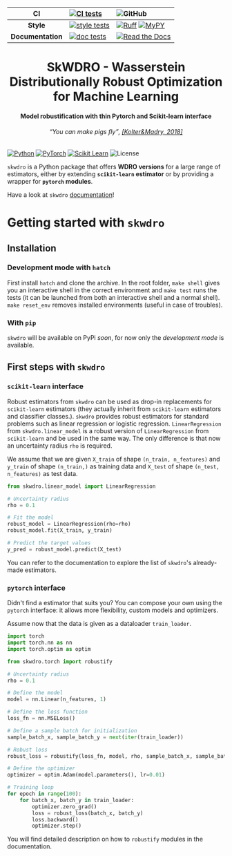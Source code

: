 | **CI** | [![CI tests](https://github.com/iutzeler/skwdro/actions/workflows/test.yml/badge.svg?branch=dev)](https://github.com/iutzeler/skwdro/actions/workflows/test.yml) | ![GitHub](https://img.shields.io/badge/github-%23121011.svg?style=for-the-badge&logo=github&logoColor=white) |
|:-----------------:|:-----------------------------------------------------------------------------------------------------------------------------------------------------------|:-------------------------------------------------------------------------------|
| **Style**         | [![style tests](https://github.com/iutzeler/skwdro/actions/workflows/style.yml/badge.svg)](https://github.com/iutzeler/skwdro/actions/workflows/style.yml) | [![Ruff](https://img.shields.io/endpoint?url=https://raw.githubusercontent.com/astral-sh/ruff/main/assets/badge/v2.json&style=for-the-badge)](https://github.com/astral-sh/ruff) [![MyPY](https://img.shields.io/badge/mypy-checked-blue?style=for-the-badge&logo=python)](https://github.com/python/mypy) |
| **Documentation** | [![doc tests](https://github.com/iutzeler/skwdro/actions/workflows/doc.yml/badge.svg)](https://github.com/iutzeler/skwdro/actions/workflows/doc.yml)       | [![Read the Docs](https://img.shields.io/badge/ReadTheDocs-blue?style=for-the-badge&logo=sphinx)](https://skwdro.readthedocs.io/en/latest/)                            |


<div align="center">
  <h1>SkWDRO - Wasserstein Distributionally Robust Optimization for Machine Learning</h1>
  <h4>Model robustification with thin Pytorch and Scikit-learn interface</h4>
  <h6><q cite="https://adversarial-ml-tutorial.org/introduction">You can make pigs fly</q>, <a href="https://adversarial-ml-tutorial.org/introduction">[Kolter&Madry, 2018]</a></h6>
</div>

[![Python](https://img.shields.io/badge/Python-blue?logo=python&logoColor=yellow&style=for-the-badge)](https://www.python.org)
[![PyTorch](https://img.shields.io/badge/PyTorch-purple?logo=PyTorch&style=for-the-badge)](https://pytorch.org/)
[![Scikit Learn](https://img.shields.io/badge/ScikitLearn-red?logo=scikit-learn&style=for-the-badge)](https://scikit-learn.org)
![License](https://img.shields.io/badge/License-BSD_3--Clause-blue.svg?style=for-the-badge)



``skwdro`` is a Python package that offers **WDRO versions** for a large range of estimators, either by extending **``scikit-learn`` estimator** or by providing a wrapper for **``pytorch`` modules**.

Have a look at ``skwdro`` [documentation](https://skwdro.readthedocs.io/en/latest/)!

<!--
# Why WDRO & ``skwdro``?
 -->


# Getting started with ``skwdro``

## Installation

### Development mode with ``hatch``

First install ``hatch`` and clone the archive. In the root folder, ``make shell`` gives you an interactive shell in the correct environment and ``make test`` runs the tests (it can be launched from both an interactive shell and a normal shell).
``make reset_env`` removes installed environments (useful in case of troubles).

### With ``pip``

``skwdro`` will be available on PyPi *soon*, for now only the *development mode* is available.

<!--  Run the following command to get the latest version of the package

```shell
pip install -U skwdro
```

It is also available on conda-forge and can be installed using, for instance:

```shell
conda install -c conda-forge skwdro
``` -->

## First steps with ``skwdro``

### ``scikit-learn`` interface

Robust estimators from ``skwdro`` can be used as drop-in replacements for ``scikit-learn`` estimators (they actually inherit from ``scikit-learn`` estimators and classifier classes.). ``skwdro`` provides robust estimators for standard problems such as linear regression or logistic regression. ``LinearRegression`` from ``skwdro.linear_model`` is a robust version of ``LinearRegression`` from ``scikit-learn`` and be used in the same way. The only difference is that now an uncertainty radius ``rho`` is required.

We assume that we are given ``X_train`` of shape ``(n_train, n_features)`` and ``y_train`` of shape ``(n_train,)`` as training data and ``X_test`` of shape ``(n_test, n_features)`` as test data.

```python
from skwdro.linear_model import LinearRegression

# Uncertainty radius
rho = 0.1

# Fit the model
robust_model = LinearRegression(rho=rho)
robust_model.fit(X_train, y_train)

# Predict the target values
y_pred = robust_model.predict(X_test)
```
You can refer to the documentation to explore the list of ``skwdro``'s already-made estimators.


### ``pytorch`` interface

Didn't find a estimator that suits you? You can compose your own using the ``pytorch`` interface: it allows more flexibility, custom models and optimizers.

Assume now that the data is given as a dataloader `train_loader`.

```python
import torch
import torch.nn as nn
import torch.optim as optim

from skwdro.torch import robustify

# Uncertainty radius
rho = 0.1

# Define the model
model = nn.Linear(n_features, 1)

# Define the loss function
loss_fn = nn.MSELoss()

# Define a sample batch for initialization
sample_batch_x, sample_batch_y = next(iter(train_loader))

# Robust loss
robust_loss = robustify(loss_fn, model, rho, sample_batch_x, sample_batch_y)

# Define the optimizer
optimizer = optim.Adam(model.parameters(), lr=0.01)

# Training loop
for epoch in range(100):
    for batch_x, batch_y in train_loader:
        optimizer.zero_grad()
        loss = robust_loss(batch_x, batch_y)
        loss.backward()
        optimizer.step()
```

You will find detailed description on how to `robustify` modules in the documentation.


<!-- 
# Cite

``skwdro`` is the result of perseverant research. It is licensed under [BSD 3-Clause](https://github.com/scikit-learn-contrib/skwdro/blob/main/LICENSE). You are free to use it and if you do so, please cite

```bibtex
@inproceedings{skwdro,
    title     = {},
    author    = {},
    booktitle = {},
    year      = {},
}
``` -->
